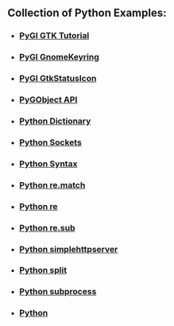 ## Collection of Python Examples:

- ### [PyGI GTK Tutorial](http://python-gtk-3-tutorial.readthedocs.io/)
- ### [PyGI GnomeKeyring](PythonGIGnomeKeyring.md)
- ### [PyGI GtkStatusIcon](PythonGIGtkStatusIcon.md)
- ### [PyGObject API](https://lazka.github.io/pgi-docs/)
- ### [Python Dictionary](PythonDictionary.md)
- ### [Python Sockets](http://pleac.sourceforge.net/pleac_python/sockets.html)
- ### [Python Syntax](PythonSyntax.md)
- ### [Python re.match](PythonReMatch.md)
- ### [Python re](PythonRe.md)
- ### [Python re.sub](PythonReSub.md)
- ### [Python simplehttpserver](Pythonsimplehttpserver.md)
- ### [Python split](Pythonsplit.md)
- ### [Python subprocess](Pythonsubprocess.md)
- ### [Python](Python.md)